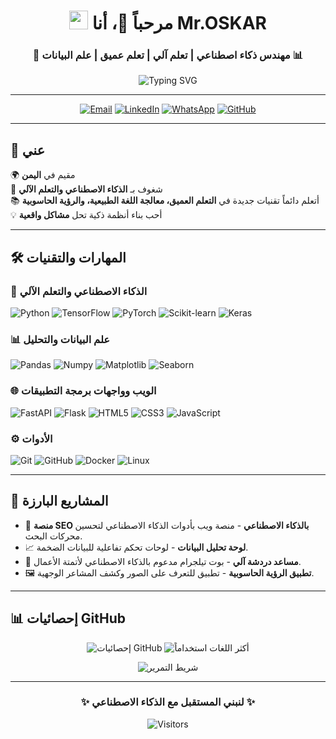 <!-- Header Section -->
<h1 align="center">
  <img src="https://media.giphy.com/media/hvRJCLFzcasrR4ia7z/giphy.gif" width="30px" style="max-width:100%;">
  مرحباً 👋، أنا Mr.OSKAR
</h1>
<h3 align="center">🤖 مهندس ذكاء اصطناعي | تعلم آلي | تعلم عميق | علم البيانات 📊</h3>

<p align="center">
  <img src="https://readme-typing-svg.demolab.com?font=Fira+Code&pause=1000&color=20C20E&center=true&vCenter=true&width=435&lines=AI+Enthusiast;Machine+Learning+Developer;Deep+Learning+Researcher;Data+Science+Lover" alt="Typing SVG" />
</p>

---

<!-- Badges / Contact -->
<div align="center">

[![Email](https://img.shields.io/badge/Email-Contact%20Me-D14836?style=for-the-badge&logo=gmail&logoColor=white)](mailto:oskar1python@gmail.com)
[![LinkedIn](https://img.shields.io/badge/LinkedIn-Connect-0A66C2?style=for-the-badge&logo=linkedin&logoColor=white)](https://www.linkedin.com/in/abdulrazzaq-al-surabi-783579304/)
[![WhatsApp](https://img.shields.io/badge/WhatsApp-Chat-25D366?style=for-the-badge&logo=whatsapp&logoColor=white)](https://wa.me/967773957426)
[![GitHub](https://img.shields.io/badge/GitHub-Profile-181717?style=for-the-badge&logo=github&logoColor=white)](https://github.com/oskar-77)

</div>

---

## 📌 عني

<p align="justify">
🌍 مقيم في <b>اليمن</b><br>
🚀 شغوف بـ <b>الذكاء الاصطناعي والتعلم الآلي</b><br>
📚 أتعلم دائماً تقنيات جديدة في <b>التعلم العميق، معالجة اللغة الطبيعية، والرؤية الحاسوبية</b><br>
💡 أحب بناء أنظمة ذكية تحل <b>مشاكل واقعية</b>
</p>

---

## 🛠️ المهارات والتقنيات

### 🤖 الذكاء الاصطناعي والتعلم الآلي
<p>
  <img src="https://img.shields.io/badge/Python-3776AB?style=flat&logo=python&logoColor=white" alt="Python">
  <img src="https://img.shields.io/badge/TensorFlow-FF6F00?style=flat&logo=tensorflow&logoColor=white" alt="TensorFlow">
  <img src="https://img.shields.io/badge/PyTorch-EE4C2C?style=flat&logo=pytorch&logoColor=white" alt="PyTorch">
  <img src="https://img.shields.io/badge/Scikit--learn-F7931E?style=flat&logo=scikit-learn&logoColor=white" alt="Scikit-learn">
  <img src="https://img.shields.io/badge/Keras-D00000?style=flat&logo=keras&logoColor=white" alt="Keras">
</p>

### 📊 علم البيانات والتحليل
<p>
  <img src="https://img.shields.io/badge/Pandas-150458?style=flat&logo=pandas&logoColor=white" alt="Pandas">
  <img src="https://img.shields.io/badge/Numpy-013243?style=flat&logo=numpy&logoColor=white" alt="Numpy">
  <img src="https://img.shields.io/badge/Matplotlib-11557c?style=flat&logo=plotly&logoColor=white" alt="Matplotlib">
  <img src="https://img.shields.io/badge/Seaborn-2E4C6D?style=flat&logo=python&logoColor=white" alt="Seaborn">
</p>

### 🌐 الويب وواجهات برمجة التطبيقات
<p>
  <img src="https://img.shields.io/badge/FastAPI-009688?style=flat&logo=fastapi&logoColor=white" alt="FastAPI">
  <img src="https://img.shields.io/badge/Flask-000000?style=flat&logo=flask&logoColor=white" alt="Flask">
  <img src="https://img.shields.io/badge/HTML5-E34F26?style=flat&logo=html5&logoColor=white" alt="HTML5">
  <img src="https://img.shields.io/badge/CSS3-1572B6?style=flat&logo=css3&logoColor=white" alt="CSS3">
  <img src="https://img.shields.io/badge/JavaScript-F7DF1E?style=flat&logo=javascript&logoColor=black" alt="JavaScript">
</p>

### ⚙️ الأدوات
<p>
  <img src="https://img.shields.io/badge/Git-F05032?style=flat&logo=git&logoColor=white" alt="Git">
  <img src="https://img.shields.io/badge/GitHub-181717?style=flat&logo=github&logoColor=white" alt="GitHub">
  <img src="https://img.shields.io/badge/Docker-2496ED?style=flat&logo=docker&logoColor=white" alt="Docker">
  <img src="https://img.shields.io/badge/Linux-FCC624?style=flat&logo=linux&logoColor=black" alt="Linux">
</p>

---

## 🚀 المشاريع البارزة

- 🧠 **منصة SEO بالذكاء الاصطناعي** - منصة ويب بأدوات الذكاء الاصطناعي لتحسين محركات البحث.
- 📈 **لوحة تحليل البيانات** - لوحات تحكم تفاعلية للبيانات الضخمة.
- 🤖 **مساعد دردشة آلي** - بوت تيلجرام مدعوم بالذكاء الاصطناعي لأتمتة الأعمال.
- 🖼 **تطبيق الرؤية الحاسوبية** - تطبيق للتعرف على الصور وكشف المشاعر الوجهية.

---

## 📊 إحصائيات GitHub

<div align="center">

![إحصائيات GitHub](https://github-readme-stats.vercel.app/api?username=oskar-77&show_icons=true&theme=radical&hide_border=true&bg_color=0d1117&title_color=20C20E&text_color=ffffff&icon_color=20C20E)
![أكثر اللغات استخداماً](https://github-readme-stats.vercel.app/api/top-langs/?username=oskar-77&layout=compact&theme=radical&hide_border=true&bg_color=0d1117&title_color=20C20E&text_color=ffffff)

![شريط التمرير](https://github.com/oskar-77/oskar-77/blob/output/github-contribution-grid-snake.svg)

</div>

---

<div align="center">

### ✨ لنبني المستقبل مع الذكاء الاصطناعي ✨

![Visitors](https://komarev.com/ghpvc/?username=oskar-77&color=20C20E&style=flat)

</div>
